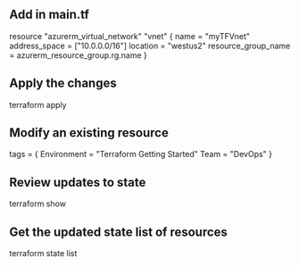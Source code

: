 ## Add in main.tf

resource "azurerm_virtual_network" "vnet" {
  name                = "myTFVnet"
  address_space       = ["10.0.0.0/16"]
  location            = "westus2"
  resource_group_name = azurerm_resource_group.rg.name
}

## Apply the changes

terraform apply

## Modify an existing resource

tags = {
    Environment = "Terraform Getting Started"
    Team = "DevOps"
}

## Review updates to state

terraform show

## Get the updated state list of resources

terraform state list